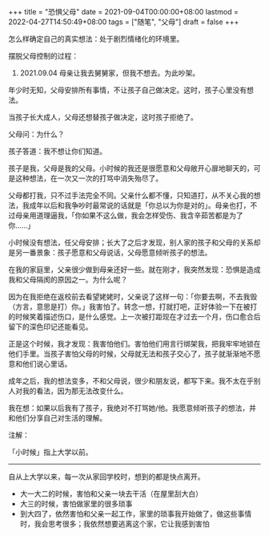 +++
title = "恐惧父母"
date = 2021-09-04T00:00:00+08:00
lastmod = 2022-04-27T14:50:49+08:00
tags = ["随笔", "父母"]
draft = false
+++

怎么样确定自己的真实想法：处于剧烈情绪化的环境里。

摆脱父母控制的过程：

1.  2021.09.04 母亲让我去舅舅家，但我不想去。为此吵架。

年少时无知，父母安排所有事情，不让孩子自己做决定。这时，孩子心里没有想法。

当孩子长大成人，父母还想替孩子做决定，这时孩子拒绝了。

父母问：为什么？

孩子答道：我不想让你们知道。

孩子是我，父母是我的父母。小时候的我还是很愿意和父母敞开心扉地聊天的，可是这种想法，在一次又一次的打骂中消失殆尽了。

父母都打我，只不过手法完全不同。父亲什么都不懂，只知道打，从不关心我的想法，我成年以后和我争吵时最常说的话就是「你总以为你是对的」。母亲也打，不过母亲用道理逼我，「你如果不这么做，我会怎样受伤、我含辛茹苦都是为了你......」

小时候没有想法，任父母安排；长大了之后才发现，别人家的孩子和父母的关系却是另一番景象：孩子愿意和父母说话，父母愿意倾听孩子的想法。

在我的家庭里，父亲很少做到母亲还好一些。就在刚才，我突然发现：恐惧是造成我和父母隔阂的原因之一。为什么呢？

因为在我拒绝在返校前去看望姥姥时，父亲说了这样一句：「你要去啊，不去我毁（方言，意思是打）你。」我害怕了。转念一想，打就打吧，正好体验一下在被打的时候笑着描述伤口，是什么感觉。上一次被打距现在才过去一个月，伤口愈合后留下的深色印记还能看见。

正是这个时候，我才发现：我害怕他们。害怕他们用言行绑架我，把我牢牢地锁在他们手里。当孩子害怕父母的时候，父母就无法和孩子交心了，孩子就渐渐地不愿意和他们说心里话。

成年之后，我的想法变多，不和父母说，很少和朋友说，都写下来。我不太在乎别人对我的看法，因为那无法改变什么。

我在想：如果以后我有了孩子，我绝对不打骂她/他。我愿意倾听孩子的想法，并和他们分享自己对生活的理解。

注解：

「小时候」指上大学以前。

---

自从上大学以来，每一次从家回学校时，想到的都是快点离开。

- 大一大二的时候，害怕和父亲一块去干活（在屋里刮大白）
- 大三的时候，害怕做家里的很多琐事
- 到大四了，依然害怕和父亲一起工作，家里的琐事我开始做了，做这些事情时，我会思考很多；我依然想要逃离这个家，它让我感到害怕
